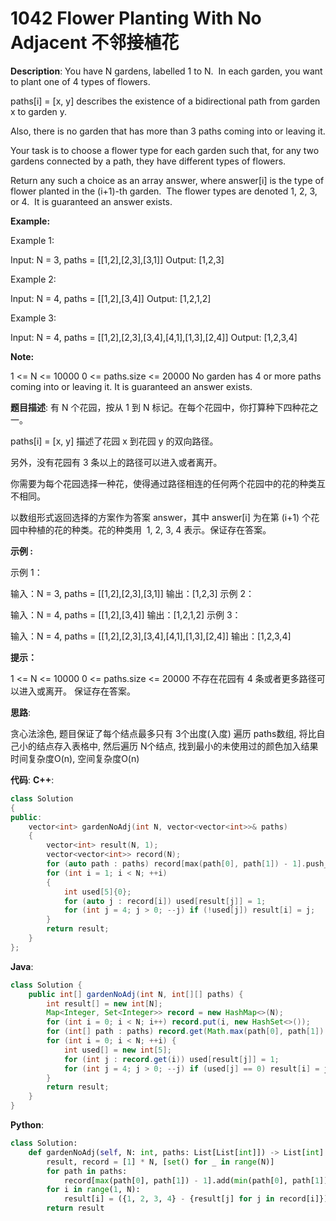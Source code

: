 # 1042 Flower Planting With No Adjacent 不邻接植花

__Description__:
You have N gardens, labelled 1 to N.  In each garden, you want to plant one of 4 types of flowers.

paths[i] = [x, y] describes the existence of a bidirectional path from garden x to garden y.

Also, there is no garden that has more than 3 paths coming into or leaving it.

Your task is to choose a flower type for each garden such that, for any two gardens connected by a path, they have different types of flowers.

Return any such a choice as an array answer, where answer[i] is the type of flower planted in the (i+1)-th garden.  The flower types are denoted 1, 2, 3, or 4.  It is guaranteed an answer exists.

__Example:__

Example 1:

Input: N = 3, paths = [[1,2],[2,3],[3,1]]
Output: [1,2,3]

Example 2:

Input: N = 4, paths = [[1,2],[3,4]]
Output: [1,2,1,2]

Example 3:

Input: N = 4, paths = [[1,2],[2,3],[3,4],[4,1],[1,3],[2,4]]
Output: [1,2,3,4]

__Note:__

1 <= N <= 10000
0 <= paths.size <= 20000
No garden has 4 or more paths coming into or leaving it.
It is guaranteed an answer exists.

__题目描述__:
有 N 个花园，按从 1 到 N 标记。在每个花园中，你打算种下四种花之一。

paths[i] = [x, y] 描述了花园 x 到花园 y 的双向路径。

另外，没有花园有 3 条以上的路径可以进入或者离开。

你需要为每个花园选择一种花，使得通过路径相连的任何两个花园中的花的种类互不相同。

以数组形式返回选择的方案作为答案 answer，其中 answer[i] 为在第 (i+1) 个花园中种植的花的种类。花的种类用  1, 2, 3, 4 表示。保证存在答案。

__示例 :__

示例 1：

输入：N = 3, paths = [[1,2],[2,3],[3,1]]
输出：[1,2,3]
示例 2：

输入：N = 4, paths = [[1,2],[3,4]]
输出：[1,2,1,2]
示例 3：

输入：N = 4, paths = [[1,2],[2,3],[3,4],[4,1],[1,3],[2,4]]
输出：[1,2,3,4]

__提示：__

1 <= N <= 10000
0 <= paths.size <= 20000
不存在花园有 4 条或者更多路径可以进入或离开。
保证存在答案。

__思路__:

贪心法涂色, 题目保证了每个结点最多只有 3个出度(入度)
遍历 paths数组, 将比自己小的结点存入表格中, 然后遍历 N个结点, 找到最小的未使用过的颜色加入结果
时间复杂度O(n), 空间复杂度O(n)

__代码__:
__C++__:

```C++
class Solution 
{
public:
    vector<int> gardenNoAdj(int N, vector<vector<int>>& paths) 
    {
        vector<int> result(N, 1);
        vector<vector<int>> record(N);
        for (auto path : paths) record[max(path[0], path[1]) - 1].push_back(min(path[0], path[1]) - 1);
        for (int i = 1; i < N; ++i) 
        {
            int used[5]{0}; 
            for (auto j : record[i]) used[result[j]] = 1;
            for (int j = 4; j > 0; --j) if (!used[j]) result[i] = j;
        }
        return result;
    }
};
```

__Java__:

```Java
class Solution {
    public int[] gardenNoAdj(int N, int[][] paths) {
        int result[] = new int[N];
        Map<Integer, Set<Integer>> record = new HashMap<>(N);
        for (int i = 0; i < N; i++) record.put(i, new HashSet<>());
        for (int[] path : paths) record.get(Math.max(path[0], path[1]) - 1).add(Math.min(path[0], path[1]) - 1);
        for (int i = 0; i < N; ++i) {
            int used[] = new int[5]; 
            for (int j : record.get(i)) used[result[j]] = 1;
            for (int j = 4; j > 0; --j) if (used[j] == 0) result[i] = j;
        }
        return result;
    }
}
```

__Python__:

```Python
class Solution:
    def gardenNoAdj(self, N: int, paths: List[List[int]]) -> List[int]:
        result, record = [1] * N, [set() for _ in range(N)]
        for path in paths:
            record[max(path[0], path[1]) - 1].add(min(path[0], path[1]) - 1)
        for i in range(1, N):
            result[i] = ({1, 2, 3, 4} - {result[j] for j in record[i]}).pop()
        return result
```
